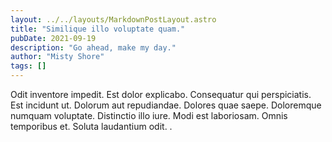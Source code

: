 ```yaml
---
layout: ../../layouts/MarkdownPostLayout.astro
title: "Similique illo voluptate quam."
pubDate: 2021-09-19
description: "Go ahead, make my day."
author: "Misty Shore"
tags: []
---
```


Odit inventore impedit. Est dolor explicabo. Consequatur qui perspiciatis. Est incidunt ut. Dolorum aut repudiandae. Dolores quae saepe. Doloremque numquam voluptate. Distinctio illo iure. Modi est laboriosam. Omnis temporibus et. Soluta laudantium odit. .

